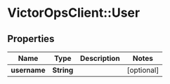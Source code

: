 # VictorOpsClient::User

## Properties

| Name         | Type       | Description | Notes      |
| ------------ | ---------- | ----------- | ---------- |
| **username** | **String** |             | [optional] |
